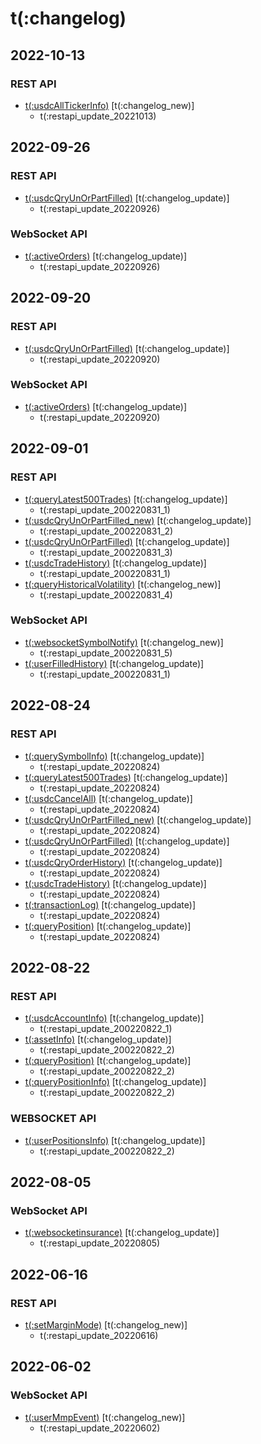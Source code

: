 # t(:changelog)

## 2022-10-13
### REST API
- [t(:usdcAllTickerInfo)](#t-usdcalltickerinfo) [t(:changelog_new)]
  - t(:restapi_update_20221013)

## 2022-09-26
### REST API
- [t(:usdcQryUnOrPartFilled)](#t-usdcqryunorpartfilled) [t(:changelog_update)]
  - t(:restapi_update_20220926)

### WebSocket API
- [t(:activeOrders)](#t-activeorders) [t(:changelog_update)]
  - t(:restapi_update_20220926)

## 2022-09-20
### REST API
- [t(:usdcQryUnOrPartFilled)](#t-usdcqryunorpartfilled) [t(:changelog_update)]
  - t(:restapi_update_20220920)

### WebSocket API
- [t(:activeOrders)](#t-activeorders) [t(:changelog_update)]
  - t(:restapi_update_20220920)


## 2022-09-01
### REST API
- [t(:queryLatest500Trades)](#t-querylatest500trades) [t(:changelog_update)]
  - t(:restapi_update_200220831_1)
- [t(:usdcQryUnOrPartFilled_new)](#t-usdcqryunorpartfilled_new) [t(:changelog_update)]
  - t(:restapi_update_200220831_2)
- [t(:usdcQryUnOrPartFilled)](#t-usdcqryunorpartfilled) [t(:changelog_update)]
  - t(:restapi_update_200220831_3)
- [t(:usdcTradeHistory)](#t-usdctradehistory) [t(:changelog_update)]
  - t(:restapi_update_200220831_1)
- [t(:queryHistoricalVolatility)](#t-queryhistoricalvolatility) [t(:changelog_new)]
  - t(:restapi_update_200220831_4)

### WebSocket API
- [t(:websocketSymbolNotify)](#t-websocketsymbolnotify) [t(:changelog_new)]
  - t(:restapi_update_200220831_5)
- [t(:userFilledHistory)](#t-userfilledhistory) [t(:changelog_update)]
  - t(:restapi_update_200220831_1)


## 2022-08-24
### REST API
- [t(:querySymbolInfo)](#t-querysymbolinfo) [t(:changelog_update)]
  - t(:restapi_update_20220824)
- [t(:queryLatest500Trades)](#t-querylatest500trades) [t(:changelog_update)]
  - t(:restapi_update_20220824)
- [t(:usdcCancelAll)](#t-usdccancelall) [t(:changelog_update)]
  - t(:restapi_update_20220824)
- [t(:usdcQryUnOrPartFilled_new)](#t-usdcqryunorpartfilled_new) [t(:changelog_update)]
  - t(:restapi_update_20220824)
- [t(:usdcQryUnOrPartFilled)](#t-usdcqryunorpartfilled) [t(:changelog_update)]
  - t(:restapi_update_20220824)
- [t(:usdcQryOrderHistory)](#t-usdcqryorderhistory) [t(:changelog_update)]
  - t(:restapi_update_20220824)
- [t(:usdcTradeHistory)](#t-usdctradehistory) [t(:changelog_update)]
  - t(:restapi_update_20220824)
- [t(:transactionLog)](#t-transactionlog) [t(:changelog_update)]
  - t(:restapi_update_20220824)
- [t(:queryPosition)](#t-queryposition) [t(:changelog_update)]
  - t(:restapi_update_20220824)

## 2022-08-22
### REST API
- [t(:usdcAccountInfo)](#t-usdcaccountinfo) [t(:changelog_update)]
  - t(:restapi_update_200220822_1)
- [t(:assetInfo)](#t-assetinfo) [t(:changelog_update)]
  - t(:restapi_update_200220822_2)
- [t(:queryPosition)](#t-queryposition) [t(:changelog_update)]
  - t(:restapi_update_200220822_2)
- [t(:queryPositionInfo)](#t-querypositioninfo) [t(:changelog_update)]
  - t(:restapi_update_200220822_2)

### WEBSOCKET API
- [t(:userPositionsInfo)](#t-userpositionsinfo) [t(:changelog_update)]
  - t(:restapi_update_200220822_2)

## 2022-08-05
### WebSocket API
- [t(:websocketinsurance)](#t-websocketinsurance) [t(:changelog_update)]
  - t(:restapi_update_20220805)

## 2022-06-16
### REST API
- [t(:setMarginMode)](#t-setmarginmode) [t(:changelog_new)]
  - t(:restapi_update_20220616)

## 2022-06-02
### WebSocket API
- [t(:userMmpEvent)](#t-usermmpevent) [t(:changelog_new)]
  - t(:restapi_update_20220602)
